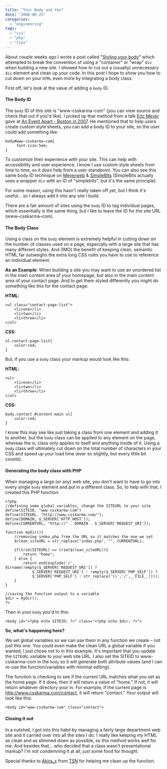 ```yaml
---
title: "Your Body and You"
date: "2008-06-25"
categories: 
  - "engineering"
tags: 
  - "css"
  - "php"
  - "tips"
---
```


About couple weeks ago I wrote a post called "[Styling your body](http://www.csskarma.com/blog/styling-your-body/)" which attempted to break the convention of using a "container" or "wrap" `div` when building a new site. I showed how to cut out a (usually) unnecessary `div` element and clean up your code. In this post I hope to show you how to cut down on your `HTML` even more by integrating a body class.

First off, let's look at the value of adding a `body` ID.

#### The Body ID

The `body` ID of _this_ site is "www-csskarma-com" (you can view source and check that out if you'd like). I picked up that method from a talk [Eric Meyer](http://meyerweb.com) gave at [An Event Apart - Boston in 2007](http://www.aneventapart.com/events/boston07/). He mentioned that to help users create custom style sheets, you can add a body ID to your site, so the user could add something like:

```
body#www-csskarma-com{
     font-size:5em;
}
```

To customize their experience with your site. This can help with accessibility and user experience. I know I use custom style sheets from time to time, so it _does_ help from a user standpoint. You can also see this same body ID technique on [Meyerweb](http://meyerweb.com/) & [SimpleBits](http://www.simplebits.com/) (SimpleBits actually uses a wrapper `div` with an ID of "simplebits", but it's the same principle).

For some reason, using this hasn't really taken off yet, but I think it's useful... so I always add it into any site I build.

There are a fair amount of sites using the `body` ID to tag individual pages, which essentially is the same thing, but I like to leave the ID for the site URL (www–csskarma–com).

#### The Body Class

Using a class on the `body` element is extremely helpful in cutting down on the number of classes used on a page, especially with a large site that has many different styles. And (IMO) the benefit of keeping clean, semantic HTML far outweighs the extra long CSS rules you have to use to reference an individual element.

**As an Example**: When building a site you may want to use an unordered list in the main content area of your homepage, but also in the main content area of your contact page. And to get them styled differently you might do something like this for the contact page:

**HTML:**

```
<ul class="contact-page-list">
    <li>one</li>
    <li>two</li>
    <li>three</li>
</ul>
```

**CSS:**

```
ul.contact-page-list{
	color:red;
}
```

But, if you use a `body` class your markup would look like this:

**HTML:**

```
<ul>
    <li>one</li>
    <li>two</li>
    <li>three</li>
</ul>
```

**CSS:**

```
body.contact #content-main ul{
	color:red;
}
```

I know this may see like just taking a class from one element and adding it to another, but the `body` class can be applied to any element on the page, whereas the `UL` class only applies to itself and anything inside of it. Using a `body` class will ultimately cut down on the total number of characters in your CSS and speed up your load time (ever so slightly, but every little bit counts).

#### Generating the body class with PHP

When managing a large (or any) web site, you don't want to have to go into every single `body` element and put in a different class. So, to help with that, I created this PHP function:

```
<?php
//defining some global variables, change the SITEURL to your site
define(SITEID, "www-csskarma-com")
define(SITEURL, "http://www.csskarma.com/");
define(DOMAIN, $_SERVER['HTTP_HOST']);
define(CURRENTURL, "http://" . DOMAIN . $_SERVER['REQUEST_URI']);

function myDir(){
	//removing index.php from the URL so it matches the one we set
    $clean_siteURL = str_replace("index.php", "", CURRENTURL);

    if(trim(SITEURL) == trim($clean_siteURL)){
        return "home";
    } else {
        return end(explode('/', dirname(!empty($_SERVER['REQUEST_URI']) ?
        	$_SERVER['REQUEST_URI'] : !empty($_SERVER['PHP_SELF']) ?
            $_SERVER['PHP_SELF'] : str_replace('\\','/',__FILE__))));
    }
}

//saving the function output to a variable
$dir = myDir();
?>
```

Then in your `body` you'd to this:

```
<body id="<?php echo SITEID; ?>" class="<?php echo $dir; ?>">
```

**So, what's happening here?**

We set global variables so we can use them in any function we create – not just this one. You could even make the clean URL a global variable if you wanted; I just chose not to in this example. It's important that you update the `SITEURL` variable to your web site URL. I also set the SITEID to www-csskarma-com in the `body` so it will generate both attribute values (and I can re-use the function/variables with minimal editing).

The function is checking to see if the current URL matches what you set as the home page. If it does, then it will return a value of "home." If not, it will return whatever directory your in. For example, if the current page is http://www.csskarma.com/contact, it will return "contact." Your output will look like this:

```
<body id="www-csskarma-com" class="contact">
```

#### Closing it out

In a nutshell, I got into this habit by managing a fairly large department web site and it carried over into all the sites I do. I really like keeping my HTML as clean and as slimmed down as possible, so this method works well for me. And besides that... who decided that a class wasn't presentational markup? I'm not condemning it at all, just some food for thought.

Special thanks to [Akira\_x](http://twitter.com/akira_x "twitter") from [TSN](http://www.sportingnews.com "Sporting News") for helping me clean up the function.
